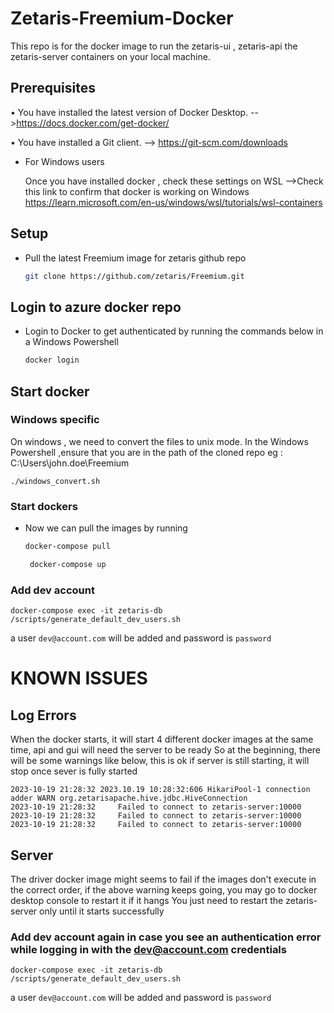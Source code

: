 # Zetaris-Freemium-Docker
This repo is for the docker image to run the zetaris-ui , zetaris-api the zetaris-server containers on your local machine.
## Prerequisites
•	You have installed the latest version of Docker Desktop. -->https://docs.docker.com/get-docker/

•	You have installed a Git client.  --> https://git-scm.com/downloads

* For Windows users

  Once you have installed docker , check these settings on WSL -->Check this link to confirm that docker is working on Windows https://learn.microsoft.com/en-us/windows/wsl/tutorials/wsl-containers


## Setup
* Pull the latest Freemium image for zetaris github repo
    ```bash
    git clone https://github.com/zetaris/Freemium.git
    ```

## Login to azure docker repo
* Login to Docker to get authenticated by running the commands below in a Windows Powershell

    ```bash
    docker login
    ```
## Start docker

### Windows specific
On windows , we need to convert the files to unix mode. In the Windows Powershell ,ensure that you are in the path of the cloned repo eg : C:\Users\john.doe\Freemium
```
./windows_convert.sh
```

### Start dockers
* Now we can pull the images by running

  ```bash
  docker-compose pull
  ```
  ```bash
   docker-compose up
  ```
### Add dev account
```
docker-compose exec -it zetaris-db /scripts/generate_default_dev_users.sh
```
a user `dev@account.com` will be added and password is `password`

# KNOWN ISSUES

## Log Errors
When the docker starts, it will start 4 different docker images at the same time, api and gui will need the server to be ready
So at the beginning, there will be some warnings  like below, this is ok if server is still starting, it will stop once sever is fully started

```
2023-10-19 21:28:32 2023.10.19 10:28:32:606 HikariPool-1 connection adder WARN org.zetarisapache.hive.jdbc.HiveConnection
2023-10-19 21:28:32     Failed to connect to zetaris-server:10000
2023-10-19 21:28:32     Failed to connect to zetaris-server:10000
2023-10-19 21:28:32     Failed to connect to zetaris-server:10000
```
## Server
The driver docker image might seems to fail if the images don't execute in the correct order, if the above warning keeps going, you may go to docker desktop console to restart it if it hangs
You just need to restart the zetaris-server only until it starts successfully

### Add dev account again in case you see an authentication error while logging in with the dev@account.com credentials
```
docker-compose exec -it zetaris-db /scripts/generate_default_dev_users.sh
```
a user `dev@account.com` will be added and password is `password`

